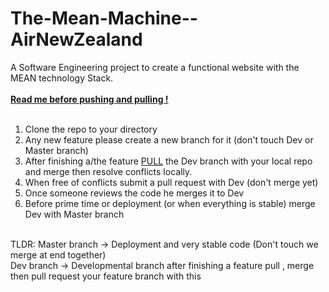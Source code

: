 # The-Mean-Machine--AirNewZealand <br>

A Software Engineering project to create a functional website with the MEAN technology Stack. <br>
<br>
<b><u>Read me before pushing and pulling !</u></b><br><br>
1) Clone the repo to your directory<br>
2) Any new feature please create a new branch for it (don't touch Dev or Master branch)<br>
3) After finishing a/the feature <u>PULL</u> the Dev branch with your local repo and merge then resolve conflicts locally.<br>
4) When free of conflicts submit a pull request with Dev (don't merge yet) <br>
5) Once someone reviews the code he merges it to Dev <br>
6) Before prime time or deployment (or when everything is stable) merge Dev with Master branch<br>
<br>
TLDR: Master branch -> Deployment and very stable code (Don't touch we merge at end together) <br>
      Dev branch -> Developmental branch after finishing a feature pull , merge then pull request your feature branch with this <br>
